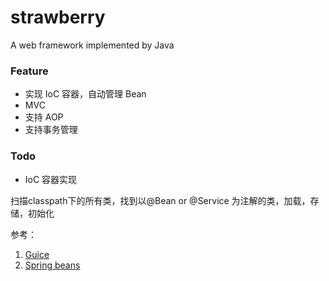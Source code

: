 # strawberry
A web framework implemented by Java

### Feature

- 实现 IoC 容器，自动管理 Bean
- MVC
- 支持 AOP
- 支持事务管理

### Todo

- IoC 容器实现

扫描classpath下的所有类，找到以@Bean or @Service 为注解的类，加载，存储，初始化

参考：

1. [Guice](https://github.com/google/guice)
2. [Spring beans](https://github.com/spring-projects/spring-framework)
